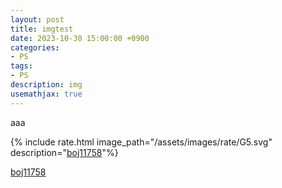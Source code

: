 ```yaml
---
layout: post
title: imgtest
date: 2023-10-30 15:00:00 +0900
categories:
- PS
tags:
- PS
description: img
usemathjax: true
---
```


aaa
<!-- more -->

{% include rate.html image_path="/assets/images/rate/G5.svg" description="[boj11758](https://www.acmicpc.net/problem/11758)"%}

[boj11758](https://www.acmicpc.net/problem/11758)